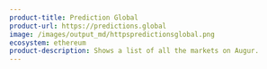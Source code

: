 ```yaml
---
product-title: Prediction Global
product-url: https://predictions.global
image: /images/output_md/httpspredictionsglobal.png
ecosystem: ethereum
product-description: Shows a list of all the markets on Augur.
---
```

